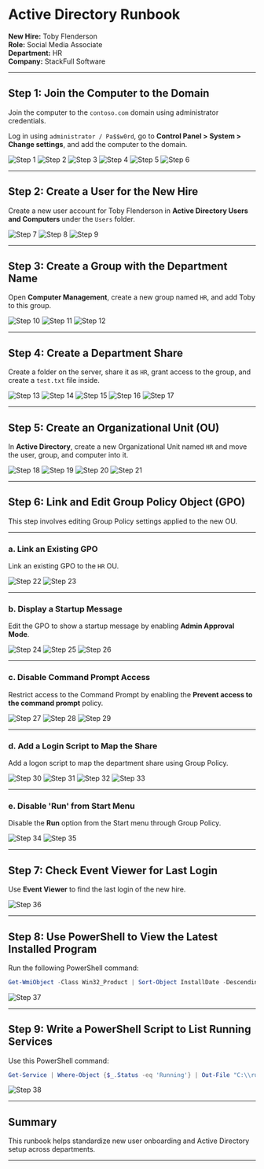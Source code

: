 # Active Directory Runbook

**New Hire:** Toby Flenderson  
**Role:** Social Media Associate  
**Department:** HR  
**Company:** StackFull Software

---

## Step 1: Join the Computer to the Domain

Join the computer to the `contoso.com` domain using administrator credentials.

Log in using `administrator / Pa$$w0rd`, go to **Control Panel > System > Change settings**, and add the computer to the domain.

![Step 1](https://github.com/eldoktor1/Active-Directory-Runbook/blob/main/Active-Directory-Runbook-Images/image1.png?raw=true)
![Step 2](https://github.com/eldoktor1/Active-Directory-Runbook/blob/main/Active-Directory-Runbook-Images/image2.png?raw=true)
![Step 3](https://github.com/eldoktor1/Active-Directory-Runbook/blob/main/Active-Directory-Runbook-Images/image3.png?raw=true)
![Step 4](https://github.com/eldoktor1/Active-Directory-Runbook/blob/main/Active-Directory-Runbook-Images/image4.png?raw=true)
![Step 5](https://github.com/eldoktor1/Active-Directory-Runbook/blob/main/Active-Directory-Runbook-Images/image5.png?raw=true)
![Step 6](https://github.com/eldoktor1/Active-Directory-Runbook/blob/main/Active-Directory-Runbook-Images/image6.png?raw=true)

---

## Step 2: Create a User for the New Hire

Create a new user account for Toby Flenderson in **Active Directory Users and Computers** under the `Users` folder.

![Step 7](https://github.com/eldoktor1/Active-Directory-Runbook/blob/main/Active-Directory-Runbook-Images/image7.png?raw=true)
![Step 8](https://github.com/eldoktor1/Active-Directory-Runbook/blob/main/Active-Directory-Runbook-Images/image8.png?raw=true)
![Step 9](https://github.com/eldoktor1/Active-Directory-Runbook/blob/main/Active-Directory-Runbook-Images/image9.png?raw=true)

---

## Step 3: Create a Group with the Department Name

Open **Computer Management**, create a new group named `HR`, and add Toby to this group.

![Step 10](https://github.com/eldoktor1/Active-Directory-Runbook/blob/main/Active-Directory-Runbook-Images/image10.png?raw=true)
![Step 11](https://github.com/eldoktor1/Active-Directory-Runbook/blob/main/Active-Directory-Runbook-Images/image11.png?raw=true)
![Step 12](https://github.com/eldoktor1/Active-Directory-Runbook/blob/main/Active-Directory-Runbook-Images/image12.png?raw=true)

---

## Step 4: Create a Department Share

Create a folder on the server, share it as `HR`, grant access to the group, and create a `test.txt` file inside.

![Step 13](https://github.com/eldoktor1/Active-Directory-Runbook/blob/main/Active-Directory-Runbook-Images/image13.png?raw=true)
![Step 14](https://github.com/eldoktor1/Active-Directory-Runbook/blob/main/Active-Directory-Runbook-Images/image14.png?raw=true)
![Step 15](https://github.com/eldoktor1/Active-Directory-Runbook/blob/main/Active-Directory-Runbook-Images/image15.png?raw=true)
![Step 16](https://github.com/eldoktor1/Active-Directory-Runbook/blob/main/Active-Directory-Runbook-Images/image16.png?raw=true)
![Step 17](https://github.com/eldoktor1/Active-Directory-Runbook/blob/main/Active-Directory-Runbook-Images/image17.png?raw=true)

---

## Step 5: Create an Organizational Unit (OU)

In **Active Directory**, create a new Organizational Unit named `HR` and move the user, group, and computer into it.

![Step 18](https://github.com/eldoktor1/Active-Directory-Runbook/blob/main/Active-Directory-Runbook-Images/image18.png?raw=true)
![Step 19](https://github.com/eldoktor1/Active-Directory-Runbook/blob/main/Active-Directory-Runbook-Images/image19.png?raw=true)
![Step 20](https://github.com/eldoktor1/Active-Directory-Runbook/blob/main/Active-Directory-Runbook-Images/image20.png?raw=true)
![Step 21](https://github.com/eldoktor1/Active-Directory-Runbook/blob/main/Active-Directory-Runbook-Images/image21.png?raw=true)

---

## Step 6: Link and Edit Group Policy Object (GPO)

This step involves editing Group Policy settings applied to the new OU.


---

### a. Link an Existing GPO

Link an existing GPO to the `HR` OU.

![Step 22](https://github.com/eldoktor1/Active-Directory-Runbook/blob/main/Active-Directory-Runbook-Images/image22.png?raw=true)
![Step 23](https://github.com/eldoktor1/Active-Directory-Runbook/blob/main/Active-Directory-Runbook-Images/image23.png?raw=true)

---

### b. Display a Startup Message

Edit the GPO to show a startup message by enabling **Admin Approval Mode**.

![Step 24](https://github.com/eldoktor1/Active-Directory-Runbook/blob/main/Active-Directory-Runbook-Images/image24.png?raw=true)
![Step 25](https://github.com/eldoktor1/Active-Directory-Runbook/blob/main/Active-Directory-Runbook-Images/image25.png?raw=true)
![Step 26](https://github.com/eldoktor1/Active-Directory-Runbook/blob/main/Active-Directory-Runbook-Images/image26.png?raw=true)

---

### c. Disable Command Prompt Access

Restrict access to the Command Prompt by enabling the **Prevent access to the command prompt** policy.

![Step 27](https://github.com/eldoktor1/Active-Directory-Runbook/blob/main/Active-Directory-Runbook-Images/image27.png?raw=true)
![Step 28](https://github.com/eldoktor1/Active-Directory-Runbook/blob/main/Active-Directory-Runbook-Images/image28.png?raw=true)
![Step 29](https://github.com/eldoktor1/Active-Directory-Runbook/blob/main/Active-Directory-Runbook-Images/image29.png?raw=true)

---

### d. Add a Login Script to Map the Share

Add a logon script to map the department share using Group Policy.

![Step 30](https://github.com/eldoktor1/Active-Directory-Runbook/blob/main/Active-Directory-Runbook-Images/image30.png?raw=true)
![Step 31](https://github.com/eldoktor1/Active-Directory-Runbook/blob/main/Active-Directory-Runbook-Images/image31.png?raw=true)
![Step 32](https://github.com/eldoktor1/Active-Directory-Runbook/blob/main/Active-Directory-Runbook-Images/image32.png?raw=true)
![Step 33](https://github.com/eldoktor1/Active-Directory-Runbook/blob/main/Active-Directory-Runbook-Images/image33.png?raw=true)

---

### e. Disable 'Run' from Start Menu

Disable the **Run** option from the Start menu through Group Policy.

![Step 34](https://github.com/eldoktor1/Active-Directory-Runbook/blob/main/Active-Directory-Runbook-Images/image34.png?raw=true)
![Step 35](https://github.com/eldoktor1/Active-Directory-Runbook/blob/main/Active-Directory-Runbook-Images/image35.png?raw=true)

---

## Step 7: Check Event Viewer for Last Login

Use **Event Viewer** to find the last login of the new hire.

![Step 36](https://github.com/eldoktor1/Active-Directory-Runbook/blob/main/Active-Directory-Runbook-Images/image36.png?raw=true)

---

## Step 8: Use PowerShell to View the Latest Installed Program

Run the following PowerShell command:
```powershell
Get-WmiObject -Class Win32_Product | Sort-Object InstallDate -Descending | Select-Object Name, InstallDate -First 1
```

![Step 37](https://github.com/eldoktor1/Active-Directory-Runbook/blob/main/Active-Directory-Runbook-Images/image37.png?raw=true)

---

## Step 9: Write a PowerShell Script to List Running Services

Use this PowerShell command:
```powershell
Get-Service | Where-Object {$_.Status -eq 'Running'} | Out-File "C:\\running_services.txt"
```

![Step 38](https://github.com/eldoktor1/Active-Directory-Runbook/blob/main/Active-Directory-Runbook-Images/image38.png?raw=true)

---

## Summary

This runbook helps standardize new user onboarding and Active Directory setup across departments.


---
